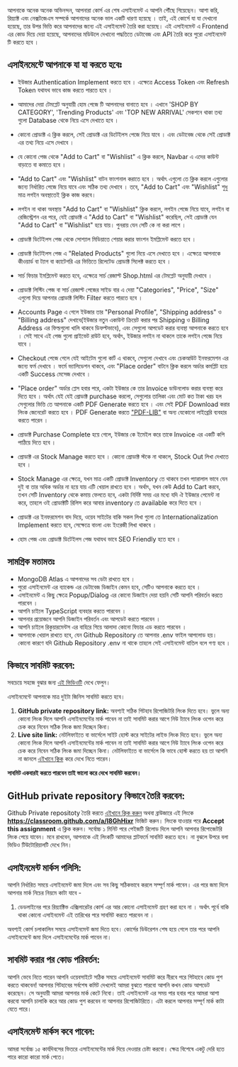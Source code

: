 আপনাকে অনেক অনেক অভিনন্দন, আপনারা কোর্স এর শেষ এসাইনমেন্ট এ আপনি পৌঁছে গিয়েছেন। আশা করি, রিয়্যাক্ট এবং নেক্সটজেএস সম্পর্কে আপনাদের অনেক ভাল একটি ধারণা হয়েছে । তাই, এই কোর্সে যা যা দেখানো হয়েছে, তার উপর ভিত্তি করে আপনাদের জন্যে এই এসাইনমেন্ট তৈরি করা হয়েছে। এই এসাইনমেন্ট এ Frontend এর কোড দিয়ে দেয়া হয়েছে, আপনাদের মডিউলে দেখানো পদ্ধতিতে ডেটাবেজ এবং API তৈরি করে পুরো এসাইনমেন্ট টি করতে হবে ।

## এসাইনমেন্টে আপনাকে যা যা করতে হবেঃ

- ইউজার Authentication Implement করতে হবে । এক্ষেত্রে Access Token এবং Refresh Token যথাযথ ভাবে কাজ করতে পারতে হবে ।

- আমাদের দেয়া টেমপ্লেট অনুযায়ী হোম পেজে টি আপনাদের বানাতে হবে । এখানে 'SHOP BY CATEGORY', 'Trending Products' এবং 'TOP NEW ARRIVAL' সেকশনে থাকা তথ্য গুলো Database থেকে নিয়ে এসে দেখাতে হবে ।

- কোনো প্রোডাক্ট এ ক্লিক করলে, সেই প্রোডাক্ট এর ডিটেইলস পেজে নিয়ে যাবে । এবং ডেটাবেজ থেকে সেই প্রোডাক্ট এর তথ্য নিয়ে এসে দেখাবে ।

- যে কোনো পেজ থেকে "Add to Cart" বা "Wishlist" এ ক্লিক করলে, Navbar এ এদের কাউন্ট বাড়াতে বা কমাতে হবে ।

- "Add to Cart" এবং "Wishlist" বাটন ফাংশনাল করাতে হবে । অর্থাৎ এগুলো তে ক্লিক করলে এগুলোর জন্যে নির্ধারিত পেজে নিয়ে যাবে এবং সঠিক তথ্য দেখাবে । তবে, "Add to Cart" এবং "Wishlist" শুধু মাত্র লগইন অবস্থাতেই ক্লিক কাজ করবে।

- লগইন না থাকা অবস্থায় "Add to Cart" বা "Wishlist" ক্লিক করলে, লগইন পেজে নিয়ে যাবে, লগইন বা রেজিস্ট্রেশন এর পরে, যেই প্রোডাক্ট এ "Add to Cart" বা "Wishlist" করেছিল, সেই প্রোডাক্ট যেন "Add to Cart" বা "Wishlist" হয়ে যায়। পুনরায় যেন সেটি কে না করা লাগে ।

- প্রোডাক্ট ডিটেইলস পেজ থেকে সোশ্যাল মিডিয়াতে শেয়ার করার ফাংশন ইমপ্লিমেন্ট করতে হবে ।

- প্রোডাক্ট ডিটেইলস পেজ এ "Related Products" গুলো নিয়ে এসে দেখাতে হবে । এক্ষেত্রে আপনাকে কীওয়ার্ড বা ট্যাগ বা ক্যাটেগরি এর ভিত্তিতে রিলেটেড প্রোডাক্ট সিলেক্ট করতে হবে ।

- সার্চ ফিচার ইমপ্লিমেন্ট করতে হবে, এক্ষেত্রে সার্চ রেজাল্ট Shop.html এর টেমপ্লেট অনুযায়ী দেখাবে ।

- প্রোডাক্ট লিস্টিং পেজ বা সার্চ রেজাল্ট পেজের সাইড বার এ দেয়া "Categories", "Price", "Size" এগুলো দিয়ে আপনার প্রোডাক্ট লিস্টিং Filter করতে পারতে হবে ।

- Accounts Page এ গেলে ইউজার তার "Personal Profile", "Shipping address" ও "Billing address" দেখাবে(ইউজার নতুন একাউন্ট ক্রিয়েট করার পর Shipping ও Billing Address এর ফিল্ডগুলো খালি থাকবে ডিফল্টভাবে), এবং সেগুলো আপডেট করার ব্যবস্থা আপনাকে করতে হবে । সেই সাথে এই পেজ গুলো প্রাইভেট রাউট হবে, অর্থাৎ, ইউজার লগইন না থাকলে তাকে লগইন পেজে নিয়ে যাবে ।

- Checkout পেজে গেলে যেই আইটেম গুলো কার্ট এ থাকবে, সেগুলো দেখাবে এবং চেকআউট ইনফরমেশন এর জন্যে ফর্ম দেখাবে । ফর্মে ভ্যালিডেশন থাকবে, এবং "Place order" বাটনে ক্লিক করলে অর্ডার কমপ্লিট হয়ে একটি Success মেসেজ দেখাবে ।

- "Place order" অর্ডার প্লেস হবার পরে, একটা ইউজার কে তার Invoice ডাউনলোড করার ব্যবস্থা করে দিতে হবে । অর্থাৎ যেই যেই প্রোডাক্ট purchase করলো, সেগুলোর তালিকা এবং মোট কত টাকা খরচ হল সেগুলোর ভিত্তি তে আপনাকে একটি PDF Generate করতে হবে । এবং সেই PDF Download করার লিংক জেনেরেট করতে হবে । PDF Generate করতে ["PDF-LIB"](https://pdf-lib.js.org/) বা অন্য যেকোনো লাইব্রেরি ব্যবহার করতে পারেন ।

- প্রোডাক্ট Purchase Complete হয়ে গেলে, ইউজার কে ইমেইল করে তাকে Invoice এর একটি কপি পাঠিয়ে দিতে হবে ।

- প্রোডাক্ট এর Stock Manage করতে হবে । কোনো প্রোডাক্ট স্টকে না থাকলে, Stock Out লিখা দেখাতে হবে ।

- Stock Manage এর ক্ষেত্রে, যখন মাত্র একটি প্রোডাক্ট Inventory তে থাকবে তখন প্যারালাল ভাবে যেন দুই বা তার অধিক অর্ডার না হয়ে যায় এটি খেয়াল রাখতে হবে । অর্থাৎ, যখন কেউ Add to Cart করবে, তখন সেটি Inventory থেকে কমায় ফেলতে হবে, একটা নির্দিষ্ট সময় এর মধ্যে যদি ঐ ইউজার পেমেন্ট না করে, তাহলে ওই প্রোডাক্টটি রিলিস করে আবার inventory তে available করে দিতে হবে ।

- প্রোডাক্ট এর ইনফরমেশন বাদ দিয়ে, ওয়েব সাইটের বাকি সকল লিখা গুলো তে Internationalization Implement করতে হবে, সেক্ষেত্রে বাংলা এবং ইংরেজী লিখা থাকবে ।

- হোম পেজ এবং প্রোডাক্ট ডিটেইলস পেজ যথাযথ ভাবে SEO Friendly হতে হবে ।

## সামগ্রিক মতামতঃ

- MongoDB Atlas এ আপনাদের সব ডেটা রাখতে হবে ।
- পুরো এসাইনমেন্ট এর ব্যাকেন্ড এর ডেটাবেজ ডিজাইন কেমন হবে, সেটিও আপনাকে করতে হবে ।
- এসাইনমেন্ট এ কিছু ক্ষেত্রে Popup/Dialog এর কোনো ডিজাইন দেয়া হয়নি সেটি আপনি পরিবর্তন করতে পারবেন ।
- আপনি চাইলে TypeScript ব্যবহার করতে পারবেন ।
- আপনার প্রয়োজনে আপনি ডিজাইন পরিবর্তন এবং আপডেট করতে পারবেন ।
- আপনি চাইলে রিকুয়ারমেন্টস এর বাহিরে গিয়ে আলাদা কোনো ফিচার এড করতে পারবেন ।
- আপনাকে খেয়াল রাখতে হবে, যেন Github Repository তে আপনার .env ফাইল আপলোড হয়। কোনো কারণে যদি Github Repository .env না থাকে তাহলে সেই এসাইনমেন্ট বাতিল বলে গণ্য হবে ।

## কিভাবে সাবমিট করবেন:

সবচেয়ে সহজে বুঝার জন্য [এই ভিডিওটি](https://learnwithsumit.com/rnext/courses/rnext/how-to-submit-assignments-in-reactive-accelerator-course) দেখে ফেলুন।

এসাইনমেন্টে আপনাকে মাত্র দুইটা জিনিস সাবমিট করতে হবে।

1. **GitHub private repository link:** অবশ্যই সঠিক গিটহাব রিপোজিটরি লিংক দিতে হবে। ভুলে অন্য কোনো লিংক দিলে আপনি এসাইনমেন্টের মার্ক পাবেন না তাই সাবমিট করার আগে নিউ ট্যাবে লিংক ওপেন করে চেক করে নিবেন সঠিক লিংক জমা দিচ্ছেন কিনা।
2. **Live site link:** নেটলিফাইতে বা ভার্সেলে সাইট হোস্ট করে সাইটের লাইভ লিংক দিতে হবে। ভুলে অন্য কোনো লিংক দিলে আপনি এসাইনমেন্টের মার্ক পাবেন না তাই সাবমিট করার আগে নিউ ট্যাবে লিংক ওপেন করে চেক করে নিবেন সঠিক লিংক জমা দিচ্ছেন কিনা। নেটলিফাইতে বা ভার্সেলে কি ভাবে হোস্ট করতে হয় তা আপনি না জানলে [এইখানে ক্লিক](https://learnwithsumit.com/rnext/courses/rnext/how-to-deploy-your-project-to-vercel-free) করে দেখে নিতে পারেন।

**সাবমিট একবারই করতে পারবেন তাই ভালো করে দেখে সাবমিট করবেন।**

## GitHub private repository কিভাবে তৈরি করবেন:

Github Private repositoty তৈরি করতে [এইখানে ক্লিক করুন](https://classroom.github.com/a/I8GhHixr) অথবা ব্রাউজারে এই লিংকে **https://classroom.github.com/a/I8GhHixr** ভিজিট করুন। লিংকে যাওয়ার পরে **Accept this assignment** এ ক্লিক করুন। সর্বোচ্চ ১ মিনিট পরে পেইজটি রিলোড দিলে আপনি আপনার রিপোজেটরি লিংক পেয়ে যাবেন। মনে রাখবেন, আপনাকে এই লিংকটি আমাদের প্লাটফর্মে সাবমিট করতে হবে। না বুঝলে উপরে বলা ভিডিও টিউটোরিয়ালটি দেখে নিন।

## এসাইনমেন্ট মার্কস পলিসি:

আপনি নির্ধারিত সময়ে এসাইনমেন্ট জমা দিলে এবং সব কিছু সঠিকভাবে করলে সম্পূর্ণ মার্ক পাবেন। এর পরে জমা দিলে আপনার মার্ক নিচের নিয়মে কাটা যাবে -

1. ডেডলাইনের পরে রিয়্যাক্টিভ এক্সিলারেটর কোর্স এর আর কোনো এসাইনমেন্ট গ্রহণ করা হবে না । অর্থাৎ পূর্বে বাকি থাকা কোনো এসাইনমেন্ট এই তারিখের পরে সাবমিট করতে পারবেন না ।

অবশ্যই কোর্স চলাকালিন সময়ে এসাইনমেন্ট জমা দিতে হবে। কোর্সের ডিউরেশন শেষ হয়ে গেলে তার পরে আপনি এসাইনমেন্টে জমা দিলে এসাইনমেন্টের মার্ক পাবেন না।

## সাবমিট করার পর কোড পরিবর্তন:

আপনি ভেবে নিতে পারেন আপনি ওয়েবসাইটে সঠিক সময়ে এসাইনমেন্ট সাবমিট করে নীরবে পরে গিটহাবে কোড পুশ করতে থাকবেন! আপনার গিটহাবের সর্বশেষ কমিট দেখলেই আমরা বুঝতে পারবো আপনি কখন কোড আপডেট করেছেন। সে অনুযায়ী আমরা আপনার মার্ক কেটে নিবো। তাই এসাইনমেন্ট এর সময় পার হবার পরে আমরা আশা করবো আপনি চালাকি করে আর কোড পুশ করবেন না আপনার রিপোজিটরিতে। এটা করলে আপনার সম্পূর্ণ মার্ক কাটা যেতে পারে।

## এসাইনমেন্ট মার্কস কবে পাবেন:

আমরা সর্বোচ্চ ১৫ কার্যদিবসের ভিতরে এসাইনমেন্টের মার্ক দিয়ে দেওয়ার চেষ্টা করবো। ক্ষেত্র বিশেষে একটু দেরি হতে পারে কারো কারো মার্ক পেতে।
